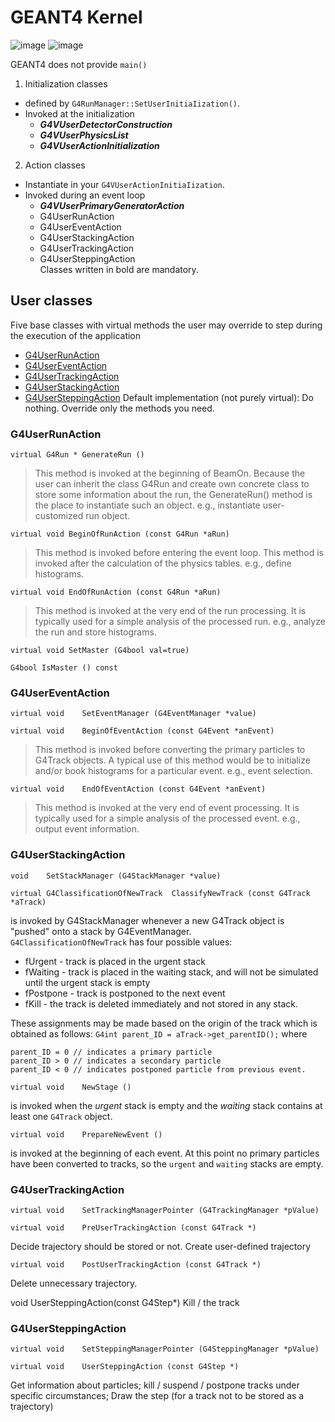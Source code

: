 # GEANT4 Kernel

![image](https://user-images.githubusercontent.com/25675833/224873814-ad4f46ec-800b-4484-a28f-f52cf8742f9b.png)
![image](https://user-images.githubusercontent.com/25675833/224873630-fbe0876b-29b0-438d-a451-a00c4dfa1cbd.png)

GEANT4 does not provide `main()`
1. Initialization classes 
  - defined by `G4RunManager::SetUserInitiaIization()`.
  - Invoked at the initialization 
    + ***G4VUserDetectorConstruction*** 
    + ***G4VUserPhysicsList***
    + ***G4VUserActionlnitiaIization***  
2. Action classes 
  - Instantiate in your `G4VUserActionInitiaIization`. 
  - Invoked during an event loop 
    + ***G4VUserPrimaryGeneratorAction*** 
    + G4UserRunAction 
    + G4UserEventAction 
    + G4UserStackingAction 
    + G4UserTrackingAction 
    + G4UserSteppingAction  
Classes written in bold are mandatory. 

## User classes
Five base classes with virtual methods the user may override to step during the execution of the application
- [G4UserRunAction](https://geant4.kek.jp/Reference/v11.1.0/classG4UserRunAction.html)
- [G4UserEventAction](https://geant4.kek.jp/Reference/v11.1.0/classG4UserEventAction.html)
- [G4UserTrackingAction](https://geant4.kek.jp/Reference/v11.1.0/classG4UserTrackingAction.html)
- [G4UserStackingAction](https://geant4.kek.jp/Reference/v11.1.0/classG4UserStackingAction.html)
- [G4UserSteppingAction](https://geant4.kek.jp/Reference/v11.1.0/classG4UserSteppingAction.html)
Default implementation (not purely virtual): Do nothing. Override only the methods you need.

### G4UserRunAction
```
virtual G4Run * GenerateRun ()
```
> This method is invoked at the beginning of BeamOn. Because the user can inherit the class G4Run and create own concrete class to store some information about the run, the GenerateRun() method is the place to instantiate such an object. e.g., instantiate user-customized run object.
```
virtual void BeginOfRunAction (const G4Run *aRun)
```
> This method is invoked before entering the event loop. This method is invoked after the calculation of the physics tables. e.g., define histograms.
```
virtual void EndOfRunAction (const G4Run *aRun)
```
> This method is invoked at the very end of the run processing. It is typically used for a simple analysis of the processed run. e.g., analyze the run and store histograms.
```
virtual void SetMaster (G4bool val=true)
```
```
G4bool IsMaster () const
```
### G4UserEventAction
```
virtual void 	SetEventManager (G4EventManager *value)
```

```
virtual void 	BeginOfEventAction (const G4Event *anEvent)
```
> This method is invoked before converting the primary particles to G4Track objects. A typical use of this method would be to initialize and/or book histograms for a particular event. e.g., event selection.
```
virtual void 	EndOfEventAction (const G4Event *anEvent)
```
> This method is invoked at the very end of event processing. It is typically used for a simple analysis of the processed event. e.g., output event information.

### G4UserStackingAction
```
void 	SetStackManager (G4StackManager *value)
```

```
virtual G4ClassificationOfNewTrack 	ClassifyNewTrack (const G4Track *aTrack)
```
is invoked by G4StackManager whenever a new G4Track object is "pushed" onto a stack by G4EventManager.  
`G4ClassificationOfNewTrack` has four possible values:
 - fUrgent - track is placed in the urgent stack
 - fWaiting - track is placed in the waiting stack, and will not be simulated until the urgent stack is empty
 - fPostpone - track is postponed to the next event
 - fKill - the track is deleted immediately and not stored in any stack.

These assignments may be made based on the origin of the track which is obtained as follows:
```G4int parent_ID = aTrack->get_parentID();```
where
```
parent_ID = 0 // indicates a primary particle
parent_ID > 0 // indicates a secondary particle
parent_ID < 0 // indicates postponed particle from previous event.
```

```
virtual void 	NewStage ()
```
is invoked when the *urgent* stack is empty and the *waiting* stack contains at least one `G4Track` object.
```
virtual void 	PrepareNewEvent ()
```
is invoked at the beginning of each event. At this point no primary particles have been converted to tracks, so the `urgent` and `waiting` stacks are empty.

### G4UserTrackingAction

```
virtual void 	SetTrackingManagerPointer (G4TrackingManager *pValue)
```
```
virtual void 	PreUserTrackingAction (const G4Track *)
```
Decide trajectory should be stored or not. Create user-defined trajectory
```
virtual void 	PostUserTrackingAction (const G4Track *)
```
Delete unnecessary trajectory. 

void UserSteppingAction(const G4Step*) 
Kill /  the track 
 
### G4UserSteppingAction
```
virtual void 	SetSteppingManagerPointer (G4SteppingManager *pValue)
```

```
virtual void 	UserSteppingAction (const G4Step *)
```
Get information about particles; kill / suspend / postpone tracks under specific circumstances; Draw the step (for a track not to be stored as a trajectory)
